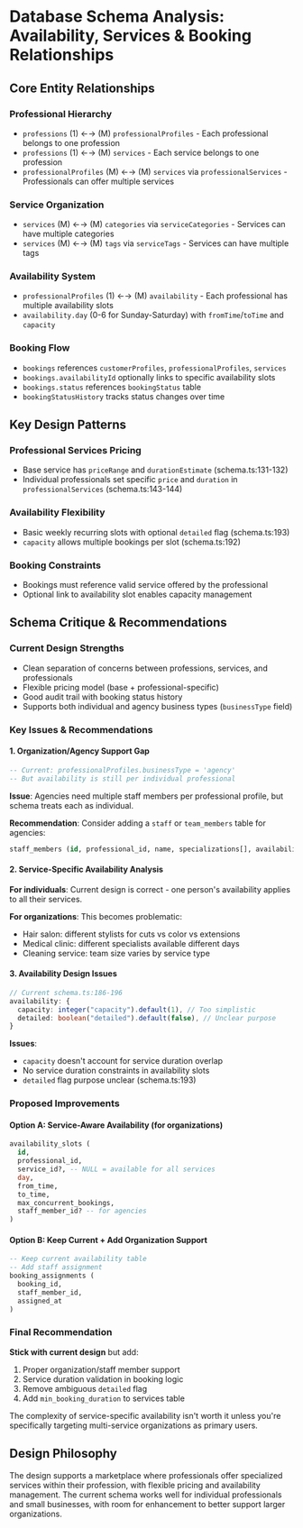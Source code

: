 # Database Schema Analysis: Availability, Services & Booking Relationships

## Core Entity Relationships

### Professional Hierarchy

- `professions` (1) ←→ (M) `professionalProfiles` - Each professional belongs to one profession
- `professions` (1) ←→ (M) `services` - Each service belongs to one profession
- `professionalProfiles` (M) ←→ (M) `services` via `professionalServices` - Professionals can offer multiple services

### Service Organization

- `services` (M) ←→ (M) `categories` via `serviceCategories` - Services can have multiple categories
- `services` (M) ←→ (M) `tags` via `serviceTags` - Services can have multiple tags

### Availability System

- `professionalProfiles` (1) ←→ (M) `availability` - Each professional has multiple availability slots
- `availability.day` (0-6 for Sunday-Saturday) with `fromTime`/`toTime` and `capacity`

### Booking Flow

- `bookings` references `customerProfiles`, `professionalProfiles`, `services`
- `bookings.availabilityId` optionally links to specific availability slots
- `bookings.status` references `bookingStatus` table
- `bookingStatusHistory` tracks status changes over time

## Key Design Patterns

### Professional Services Pricing

- Base service has `priceRange` and `durationEstimate` (schema.ts:131-132)
- Individual professionals set specific `price` and `duration` in `professionalServices` (schema.ts:143-144)

### Availability Flexibility

- Basic weekly recurring slots with optional `detailed` flag (schema.ts:193)
- `capacity` allows multiple bookings per slot (schema.ts:192)

### Booking Constraints

- Bookings must reference valid service offered by the professional
- Optional link to availability slot enables capacity management

## Schema Critique & Recommendations

### Current Design Strengths

- Clean separation of concerns between professions, services, and professionals
- Flexible pricing model (base + professional-specific)
- Good audit trail with booking status history
- Supports both individual and agency business types (`businessType` field)

### Key Issues & Recommendations

#### 1. Organization/Agency Support Gap

```sql
-- Current: professionalProfiles.businessType = 'agency' 
-- But availability is still per individual professional
```

**Issue**: Agencies need multiple staff members per professional profile, but schema treats each as individual.

**Recommendation**: Consider adding a `staff` or `team_members` table for agencies:

```sql
staff_members (id, professional_id, name, specializations[], availability_overrides)
```

#### 2. Service-Specific Availability Analysis

**For individuals**: Current design is correct - one person's availability applies to all their services.

**For organizations**: This becomes problematic:

- Hair salon: different stylists for cuts vs color vs extensions
- Medical clinic: different specialists available different days
- Cleaning service: team size varies by service type

#### 3. Availability Design Issues

```typescript
// Current schema.ts:186-196
availability: {
  capacity: integer("capacity").default(1), // Too simplistic
  detailed: boolean("detailed").default(false), // Unclear purpose
}
```

**Issues**:

- `capacity` doesn't account for service duration overlap
- No service duration constraints in availability slots
- `detailed` flag purpose unclear (schema.ts:193)

### Proposed Improvements

#### Option A: Service-Aware Availability (for organizations)

```sql
availability_slots (
  id,
  professional_id,
  service_id?, -- NULL = available for all services
  day,
  from_time,
  to_time,
  max_concurrent_bookings,
  staff_member_id? -- for agencies
)
```

#### Option B: Keep Current + Add Organization Support

```sql
-- Keep current availability table
-- Add staff assignment
booking_assignments (
  booking_id,
  staff_member_id,
  assigned_at
)
```

### Final Recommendation

**Stick with current design** but add:

1. Proper organization/staff member support
2. Service duration validation in booking logic
3. Remove ambiguous `detailed` flag
4. Add `min_booking_duration` to services table

The complexity of service-specific availability isn't worth it unless you're specifically targeting multi-service organizations as primary users.

## Design Philosophy

The design supports a marketplace where professionals offer specialized services within their profession, with flexible pricing and availability management. The current schema works well for individual professionals and small businesses, with room for enhancement to better support larger organizations.
